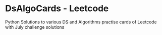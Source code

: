 # DsAlgoCards - Leetcode 
Python Solutions to various DS and Algorithms practise cards of Leetcode with July challenge solutions 
